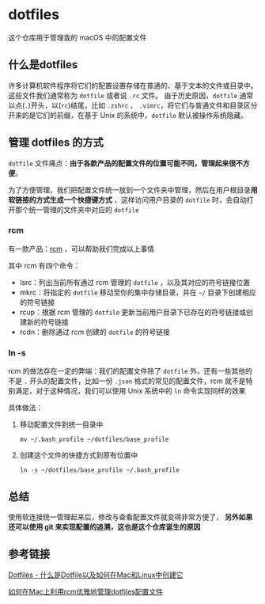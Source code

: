 # dotfiles

这个仓库用于管理我的 macOS 中的配置文件

## 什么是dotfiles

许多计算机软件程序将它们的配置设置存储在普通的、基于文本的文件或目录中。这些文件我们通常称为 `dotfile` 或者说 `.rc` 文件。
由于历史原因，`dotfile` 通常以点(`.`)开头，以(`rc`)结尾，比如 `.zshrc` 、 `.vimrc`，将它们与普通文件和目录区分开来的是它们的前缀，在基于
Unix 的系统中，`dotfile` 默认被操作系统隐藏。

## 管理 dotfiles 的方式

`dotfile` 文件痛点：**由于各款产品的配置文件的位置可能不同，管理起来很不方便**。

为了方便管理，我们把配置文件统一放到一个文件夹中管理，然后在用户根目录**用软链接的方式生成一个快捷键方式**
，这样访问用户目录的 `dotfile` 时，会自动打开那个统一管理的文件夹中对应的 `dotfile`

### rcm

有一款产品：[rcm](https://github.com/thoughtbot/rcm) ，可以帮助我们完成以上事情

其中 rcm 有四个命令：

- lsrc：列出当前所有通过 rcm 管理的 `dotfile` ，以及其对应的符号链接位置
- mkrc：将指定的 `dotfile` 移动至你的集中存储目录，并在 `~/` 目录下创建相应的符号链接
- rcup：根据 rcm 管理的 `dotfile` 更新当前用户目录下已存在的符号链接或创建新的符号链接
- rcdn：删除通过 rcm 创建的 `dotfile` 的符号链接

### ln -s

rcm 的做法存在一定的弊端：我们的配置文件除了 `dotfile` 外，还有一些其他的不是 `.` 开头的配置文件，比如一份 `.json`
格式的常见的配置文件，rcm 就不是特别满足，对于这种情况，我们可以使用 Unix 系统中的 `ln` 命令实现同样的效果

具体做法：

1. 移动配置文件到统一目录中
    ```shell
    mv ~/.bash_profile ~/dotfiles/base_profile
    ```

2. 创建这个文件的快捷方式到原有位置中
   ```shell
   ln -s ~/dotfiles/base_profile ~/.bash_profile
   ```

## 总结

使用软连接统一管理起来后，修改与查看配置文件就变得非常方便了，
**另外如果还可以使用 git 来实现配置的追溯，这也是这个仓库诞生的原因**

## 参考链接

[Dotfiles - 什么是Dotfile以及如何在Mac和Linux中创建它](https://juejin.cn/post/7023216265825107981)

[如何在Mac上利用rcm优雅地管理dotfiles配置文件](https://blog.csdn.net/qq_43827595/article/details/107459146)
